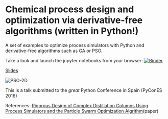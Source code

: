 # Chemical process design and optimization via derivative-free algorithms (written in Python!)

A set of examples to optimize process simulators with Python and derivative-free algorithms such as GA or PSO.

Take a look and launch the jupyter notebooks from your browser: [![Binder](http://mybinder.org/badge.svg)](http://mybinder.org:/repo/cacheme/stochastic-optimization)

[Slides](https://github.com/CAChemE/stochastic-optimization/raw/master/Slides%20-%20PyconES%202016%20-%20Simulation-Based%20Optimization%20Using%20PSO.pdf)

![PSO-2D](https://github.com/CAChemE/stochastic-optimization/blob/master/PSO/2D/img/PSO_Example1.gif)

This is a talk submitted to the _great_ Python Conference in Spain (PyConES 2016)

References:
[Rigorous Design of Complex Distillation Columns Using Process Simulators and the Particle Swarm Optimization Algrithm](http://pubs.acs.org/doi/abs/10.1021/ie400918x?journalCode=iecred)(paper)



